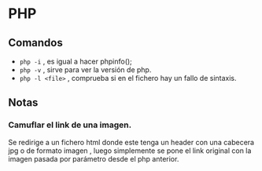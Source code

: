 # PHP
## Comandos
* `php -i` , es igual a hacer phpinfo();
* `php -v` , sirve para ver la versión de php.
* `php -l <file>` , comprueba si en el fichero hay un fallo de sintaxis.
## Notas

### Camuflar el link de una imagen.
Se redirige a un fichero html donde este tenga un header con una cabecera jpg o de formato imagen , luego simplemente se pone el link original con la imagen pasada por parámetro desde el php anterior.
